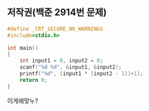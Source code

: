 ## 저작권(백준 2914번 문제)
```C
#define _CRT_SECURE_NO_WARNINGS
#include<stdio.h>

int main() 
{
	int input1 = 0, input2 = 0;
	scanf("%d %d", &input1, &input2);
	printf("%d", (input1 * (input2 - 1))+1);
	return 0;
}
```

이게왜맞누?
